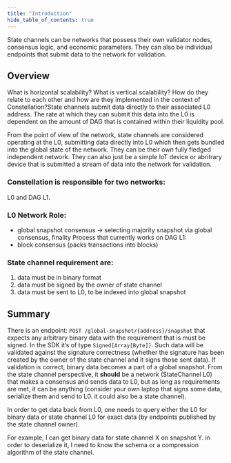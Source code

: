 ```yaml
---
title: "Introduction"
hide_table_of_contents: true
---
```


<head>
  <title>Introduction to State Channels</title>
  <meta
    name="description"
    content="Lorem ipsum"
  />
</head>

State channels can be networks that possess their own validator nodes, consensus logic, and economic parameters. They can also be individual endpoints that submit data to the network for validation.

## Overview
What is horizontal scalability? What is vertical scalability? How do they relate to each other and how are they implemented in the context of Constellation?State channels submit data directly to their associated L0 address. The rate at which they can submit this data into the L0 is dependent on the amount of DAG that is contained within their liquidity pool. 

From the point of view of the network, state channels are considered operating at the L0, submitting data directly into L0 which then gets bundled into the global state of the network. They can be their own fully fledged independent network. They can also just be a simple IoT device or abritrary device that is submitted a stream of data into the network for validation. 

### Constellation is responsible for two networks:

L0 and DAG L1. 

### L0 Network Role:
- global snapshot consensus -> selecting majority snapshot via global consensus, finality
Process that currently works on DAG L1:
- block consensus (packs transactions into blocks)

### State channel requirement are:
1. data must be in binary format
2. data must be signed by the owner of state channel
3. data must be sent to L0, to be indexed into global snapshot

## Summary

There is an endpoint: `POST /global-snapshot/{address}/snapshot` that expects any arbitrary binary data with the requirement that is must be signed. In the SDK it’s of type `Signed[Array[Byte]]`. Such data will be validated against the signature correctness (whether the signature has been created by the owner of the state channel and it signs those sent data). If validation is correct, binary data becomes a part of a global snapshot. From the state channel perspective, it **should** be a network (StateChannel L0) that makes a consensus and sends data to L0, but as long as requirements are met, it can be anything (consider your own laptop that signs some data, serialize them and send to L0. it could also be a state channel).

In order to get data back from L0, one needs to query either the L0 for binary data or state channel L0 for exact data (by endpoints published by the state channel owner).

For example, I can get binary data for state channel X on snapshot Y. in order to deserialize it, I need to know the schema or a compression algorithm of the state channel.